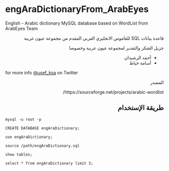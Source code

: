 # engAraDictionaryFrom_ArabEyes
English - Arabic dictionary MySQL database based on WordList from ArabEyes Team 


<p dir="rtl">قاعدة بيانات SQL للقاموس الانجليزي العربي  المقدم من مجموعة عيون عربية</p>
<p dir="rtl">جزيل الشكر والتقدير لمجموعة عيون عربية وخصوصا</p>

<ul dir="rtl">
  <li>أحمد الرشيدان</li>
  <li>أسامة خياط</li>
</ul>


for more info [@usef_ksa](https://twitter.com/usef_ksa) on Twitter

<p dir="rtl">المصدر</p>
<p dir="rtl">https://sourceforge.net/projects/arabic-wordlist/</p>

<h2 dir="rtl">طريقة الإستخدام</h2>

```mysql 
mysql -u root -p

CREATE DATABASE engAraDictionary;

use engAraDictionary;

source /path/engAraDictionary.sql

show tables;

select * from engAraDictionary limit 3;
```
